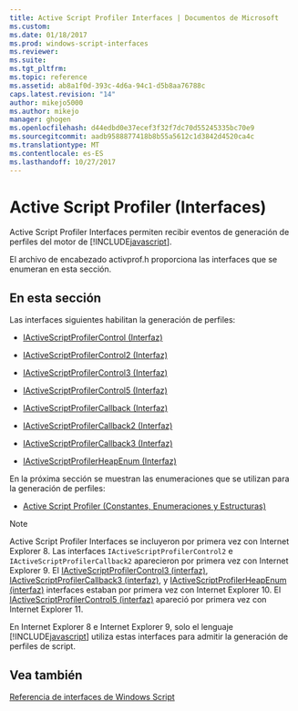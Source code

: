 ```yaml
---
title: Active Script Profiler Interfaces | Documentos de Microsoft
ms.custom: 
ms.date: 01/18/2017
ms.prod: windows-script-interfaces
ms.reviewer: 
ms.suite: 
ms.tgt_pltfrm: 
ms.topic: reference
ms.assetid: ab8a1f0d-393c-4d6a-94c1-d5b8aa76788c
caps.latest.revision: "14"
author: mikejo5000
ms.author: mikejo
manager: ghogen
ms.openlocfilehash: d44edbd0e37ecef3f32f7dc70d55245335bc70e9
ms.sourcegitcommit: aadb9588877418b8b55a5612c1d3842d4520ca4c
ms.translationtype: MT
ms.contentlocale: es-ES
ms.lasthandoff: 10/27/2017
---
```

# <a name="active-script-profiler-interfaces"></a>Active Script Profiler (Interfaces)
Active Script Profiler Interfaces permiten recibir eventos de generación de perfiles del motor de [!INCLUDE[javascript](../../javascript/includes/javascript-md.md)].  
  
 El archivo de encabezado activprof.h proporciona las interfaces que se enumeran en esta sección.  
  
## <a name="in-this-section"></a>En esta sección  
 Las interfaces siguientes habilitan la generación de perfiles:  
  
-   [IActiveScriptProfilerControl (Interfaz)](../../winscript/reference/iactivescriptprofilercontrol-interface.md)  
  
-   [IActiveScriptProfilerControl2 (Interfaz)](../../winscript/reference/iactivescriptprofilercontrol2-interface.md)  
  
-   [IActiveScriptProfilerControl3 (Interfaz)](../../winscript/reference/iactivescriptprofilercontrol3-interface.md)  
  
-   [IActiveScriptProfilerControl5 (Interfaz)](../../winscript/reference/iactivescriptprofilercontrol5-interface.md)  
  
-   [IActiveScriptProfilerCallback (Interfaz)](../../winscript/reference/iactivescriptprofilercallback-interface.md)  
  
-   [IActiveScriptProfilerCallback2 (Interfaz)](../../winscript/reference/iactivescriptprofilercallback2-interface.md)  
  
-   [IActiveScriptProfilerCallback3 (Interfaz)](../../winscript/reference/iactivescriptprofilercallback3-interface.md)  
  
-   [IActiveScriptProfilerHeapEnum (Interfaz)](../../winscript/reference/iactivescriptprofilerheapenum-interface.md)  
  
 En la próxima sección se muestran las enumeraciones que se utilizan para la generación de perfiles:  
  
-   [Active Script Profiler (Constantes, Enumeraciones y Estructuras)](../../winscript/reference/active-script-profiler-constants-enumerations-and-structures.md)  
  
> [!NOTE]
>  Active Script Profiler Interfaces se incluyeron por primera vez con Internet Explorer 8. Las interfaces `IActiveScriptProfilerControl2` e `IActiveScriptProfilerCallback2` aparecieron por primera vez con Internet Explorer 9. El [IActiveScriptProfilerControl3 (interfaz)](../../winscript/reference/iactivescriptprofilercontrol3-interface.md), [IActiveScriptProfilerCallback3 (interfaz)](../../winscript/reference/iactivescriptprofilercallback3-interface.md), y [IActiveScriptProfilerHeapEnum (interfaz)](../../winscript/reference/iactivescriptprofilerheapenum-interface.md) interfaces estaban por primera vez con Internet Explorer 10. El [IActiveScriptProfilerControl5 (interfaz)](../../winscript/reference/iactivescriptprofilercontrol5-interface.md) apareció por primera vez con Internet Explorer 11.  
>   
>  En Internet Explorer 8 e Internet Explorer 9, solo el lenguaje [!INCLUDE[javascript](../../javascript/includes/javascript-md.md)] utiliza estas interfaces para admitir la generación de perfiles de script.  
  
## <a name="see-also"></a>Vea también  
 [Referencia de interfaces de Windows Script](../../winscript/reference/windows-script-interfaces-reference.md)
